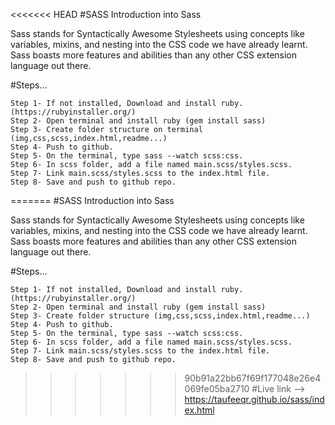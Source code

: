 <<<<<<< HEAD
#SASS
Introduction into Sass

Sass stands for Syntactically Awesome Stylesheets using concepts like variables, mixins, and nesting into the CSS code we have already learnt. Sass boasts more features and abilities than any other CSS extension language out there. 

#Steps...

```
Step 1- If not installed, Download and install ruby. (https://rubyinstaller.org/)
Step 2- Open terminal and install ruby (gem install sass)
Step 3- Create folder structure on terminal (img,css,scss,index.html,readme...)
Step 4- Push to github.
Step 5- On the terminal, type sass --watch scss:css.
Step 6- In scss folder, add a file named main.scss/styles.scss.
Step 7- Link main.scss/styles.scss to the index.html file.
Step 8- Save and push to github repo.

```

=======
#SASS
Introduction into Sass

Sass stands for Syntactically Awesome Stylesheets using concepts like variables, mixins, and nesting into the CSS code we have already learnt. Sass boasts more features and abilities than any other CSS extension language out there. 

#Steps...

```
Step 1- If not installed, Download and install ruby. (https://rubyinstaller.org/)
Step 2- Open terminal and install ruby (gem install sass)
Step 3- Create folder structure (img,css,scss,index.html,readme...)
Step 4- Push to github.
Step 5- On the terminal, type sass --watch scss:css.
Step 6- In scss folder, add a file named main.scss/styles.scss.
Step 7- Link main.scss/styles.scss to the index.html file.
Step 8- Save and push to github repo.

```

>>>>>>> 90b91a22bb67f69f177048e26e4069fe05ba2710
#Live link --> https://taufeeqr.github.io/sass/index.html